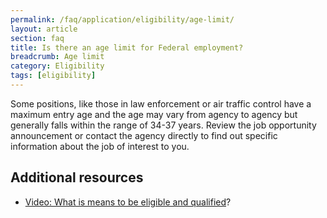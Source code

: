 ```yaml
---
permalink: /faq/application/eligibility/age-limit/
layout: article
section: faq
title: Is there an age limit for Federal employment?
breadcrumb: Age limit
category: Eligibility
tags: [eligibility]
---
```


Some positions, like those in law enforcement or air traffic control have a maximum entry age and the age may vary from agency to agency but generally falls within the range of 34-37 years. Review the job opportunity announcement or contact the agency directly to find out specific information about the job of interest to you.

## Additional resources
* [Video: What is means to be eligible and qualified](https://www.youtube.com/watch?v=Nu0cgjU8zfo&list=PLuzWeT0b0ErDp0OOJ1kmBIPTppAWSx8mm)?

